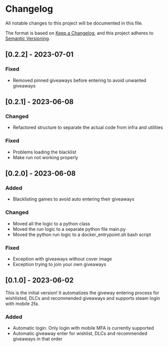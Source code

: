 # Changelog

All notable changes to this project will be documented in this file.

The format is based on [Keep a Changelog](https://keepachangelog.com/en/1.0.0/),
and this project adheres to [Semantic Versioning](https://semver.org/spec/v2.0.0.html).

## [0.2.2] - 2023-07-01

### Fixed
- Removed pinned giveaways before entering to avoid unwanted giveaways

## [0.2.1] - 2023-06-08

### Changed
- Refactored structure to separate the actual code from infra and utilities

### Fixed
- Problems loading the blacklist
- Make run not working properly

## [0.2.0] - 2023-06-08

### Added
- Blacklisting games to avoid auto entering their giveaways

### Changed
- Moved all the logic to a python class
- Moved the run logic to a separate python file main.py
- Moved the python run logic to a docker_entrypoint.sh bash script

### Fixed
- Exception with giveaways without cover image
- Exception trying to join your own giveaways

## [0.1.0] - 2023-06-02

This is the initial version! It automatizes the giveway entering process for wishlisted, DLCs and recommended giveaways and supports steam login with mobile 2fa.

### Added
- Automatic login. Only login with mobile MFA is currently supported
- Automatic giveaway enter for wishlist, DLCs and recommended giveaways in that order